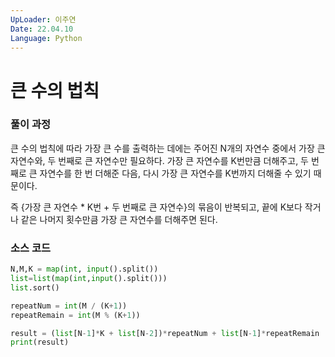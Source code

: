 ```yaml
---
UpLoader: 이주연
Date: 22.04.10
Language: Python
---
```


# 큰 수의 법칙

 
  

### 풀이 과정  
큰 수의 법칙에 따라 가장 큰 수를 출력하는 데에는 주어진 N개의 자연수 중에서 가장 큰 자연수와, 두 번째로 큰 자연수만 필요하다. 
가장 큰 자연수를 K번만큼 더해주고, 두 번째로 큰 자연수를 한 번 더해준 다음, 다시 가장 큰 자연수를 K번까지 더해줄 수 있기 때문이다. 

즉 {가장 큰 자연수 * K번 + 두 번째로 큰 자연수}의 묶음이 반복되고, 끝에 K보다 작거나 같은 나머지 횟수만큼 가장 큰 자연수를 더해주면 된다. 



### 소스 코드

```python
N,M,K = map(int, input().split())  
list=list(map(int,input().split()))
list.sort()  

repeatNum = int(M / (K+1))  
repeatRemain = int(M % (K+1))

result = (list[N-1]*K + list[N-2])*repeatNum + list[N-1]*repeatRemain
print(result)

```
